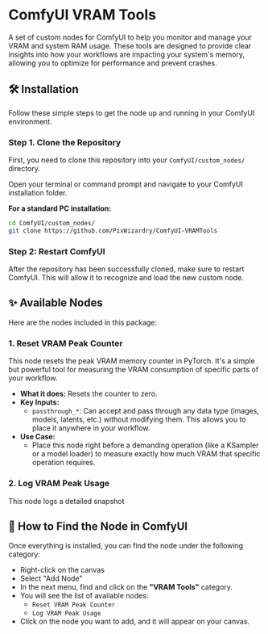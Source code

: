 # ComfyUI VRAM Tools

A set of custom nodes for ComfyUI to help you monitor and manage your VRAM and system RAM usage. These tools are designed to provide clear insights into how your workflows are impacting your system's memory, allowing you to optimize for performance and prevent crashes.

## 🛠️ Installation

Follow these simple steps to get the node up and running in your ComfyUI environment.

### Step 1. Clone the Repository

First, you need to clone this repository into your `ComfyUI/custom_nodes/` directory.

Open your terminal or command prompt and navigate to your ComfyUI installation folder.

**For a standard PC installation:**
```bash
cd ComfyUI/custom_nodes/
git clone https://github.com/PixWizardry/ComfyUI-VRAMTools
```

### Step 2: Restart ComfyUI

After the repository has been successfully cloned, make sure to restart ComfyUI. This will allow it to recognize and load the new custom node.


## ✨ Available Nodes

Here are the nodes included in this package:

### 1. Reset VRAM Peak Counter

This node resets the peak VRAM memory counter in PyTorch. It's a simple but powerful tool for measuring the VRAM consumption of specific parts of your workflow.

*   **What it does:** Resets the counter to zero.
*   **Key Inputs:**
    *   `passthrough_*`: Can accept and pass through any data type (images, models, latents, etc.) without modifying them. This allows you to place it anywhere in your workflow.
*   **Use Case:**
    *   Place this node right before a demanding operation (like a KSampler or a model loader) to measure exactly how much VRAM that specific operation requires.

### 2. Log VRAM Peak Usage

This node logs a detailed snapshot

## 🔎 How to Find the Node in ComfyUI

Once everything is installed, you can find the node under the following category:

*  Right-click on the canvas
*  Select "Add Node"
*  In the next menu, find and click on the **"VRAM Tools"** category.
*  You will see the list of available nodes:
    *   `Reset VRAM Peak Counter`
    *   `Log VRAM Peak Usage`
*  Click on the node you want to add, and it will appear on your canvas.
